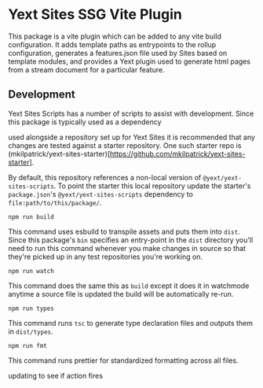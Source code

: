 # Yext Sites SSG Vite Plugin

This package is a vite plugin which can be added to any vite build configuration. It adds template
paths as entrypoints to the rollup configuration, generates a features.json file used by Sites based
on template modules, and provides a Yext plugin used to generate html pages from a stream document
for a particular feature.

## Development

Yext Sites Scripts has a number of scripts to assist with development. Since this package is
typically used as a dependency

used alongside a repository set up for Yext Sites it is recommended that any changes are tested
against a starter repository. One such starter repo is (mkilpatrick/yext-sites-starter)[https://github.com/mkilpatrick/yext-sites-starter].

By default, this repository references a non-local version of `@yext/yext-sites-scripts`. To point
the starter this local repository update the starter's `package.json`'s `@yext/yext-sites-scripts`
dependency to `file:path/to/this/package/`.

```
npm run build
```

This command uses esbuild to transpile assets and puts them into `dist`. Since this package's `bin`
specifies an entry-point in the `dist` directory you'll need to run this command whenever you make
changes in source so that they're picked up in any test repositories you're working on.

```
npm run watch
```

This command does the same this as `build` except it does it in watchmode anytime a source file is
updated the build will be automatically re-run.

```
npm run types
```

This command runs `tsc` to generate type declaration files and outputs them in `dist/types`.

```
npm run fmt
```

This command runs prettier for standardized formatting across all files.

updating to see if action fires